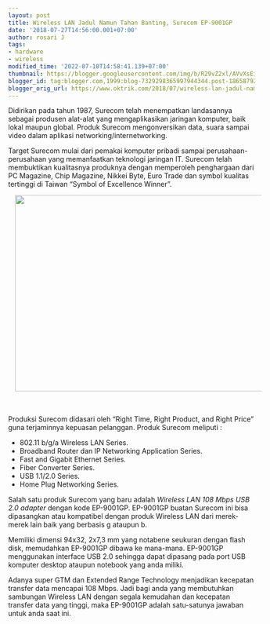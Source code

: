 ```yaml
---
layout: post
title: Wireless LAN Jadul Namun Tahan Banting, Surecom EP-9001GP
date: '2018-07-27T14:56:00.001+07:00'
author: rosari J
tags:
- hardware
- wireless
modified_time: '2022-07-10T14:58:41.139+07:00'
thumbnail: https://blogger.googleusercontent.com/img/b/R29vZ2xl/AVvXsEi84R4Sj9XVrDgXqZy-m8hbFbFzidUAjY1P9tuQ1Xs8oUL4FQP9OYYjtBP_jbJs2zrrCT7mSnVl6vWJ6kvt6ZsbW1Wbbs-U0PLjaz6bcI_Zuc4MGfAX3VOZNg7y2FC607KKo8ADhfrdbKl6hq_Znh_TA39p7j5TRihH77AIRPDz1NLmY-FO9uasmUfncw/s72-w640-c-h400/lan-800x500.jpg
blogger_id: tag:blogger.com,1999:blog-7329298365997944344.post-1865879201492440027
blogger_orig_url: https://www.oktrik.com/2018/07/wireless-lan-jadul-namun-tahan-banting.html
---
```


<p>Didirikan pada tahun 1987, Surecom telah menempatkan landasannya sebagai produsen alat-alat yang mengaplikasikan jaringan komputer, baik lokal maupun global. Produk Surecom mengonversikan data, suara sampai video dalam aplikasi networking/internetworking.</p><p>Target Surecom mulai dari pemakai komputer pribadi sampai perusahaan-perusahaan yang memanfaatkan teknologi jaringan IT. Surecom telah membuktikan kualitasnya produknya dengan memperoleh penghargaan dari PC Magazine, Chip Magazine, Nikkei Byte, Euro Trade dan symbol kualitas tertinggi di Taiwan “Symbol of Excellence Winner”.</p><p></p><div class="separator" style="clear: both; text-align: center;"><a href="https://blogger.googleusercontent.com/img/b/R29vZ2xl/AVvXsEi84R4Sj9XVrDgXqZy-m8hbFbFzidUAjY1P9tuQ1Xs8oUL4FQP9OYYjtBP_jbJs2zrrCT7mSnVl6vWJ6kvt6ZsbW1Wbbs-U0PLjaz6bcI_Zuc4MGfAX3VOZNg7y2FC607KKo8ADhfrdbKl6hq_Znh_TA39p7j5TRihH77AIRPDz1NLmY-FO9uasmUfncw/s800/lan-800x500.jpg" imageanchor="1" style="margin-left: 1em; margin-right: 1em;"><img border="0" data-original-height="500" data-original-width="800" height="400" src="https://blogger.googleusercontent.com/img/b/R29vZ2xl/AVvXsEi84R4Sj9XVrDgXqZy-m8hbFbFzidUAjY1P9tuQ1Xs8oUL4FQP9OYYjtBP_jbJs2zrrCT7mSnVl6vWJ6kvt6ZsbW1Wbbs-U0PLjaz6bcI_Zuc4MGfAX3VOZNg7y2FC607KKo8ADhfrdbKl6hq_Znh_TA39p7j5TRihH77AIRPDz1NLmY-FO9uasmUfncw/w640-h400/lan-800x500.jpg" width="640" /></a></div><br />&nbsp;<p></p><p>Produksi Surecom didasari oleh “Right Time, Right Product, and Right Price” guna terjaminnya kepuasan pelanggan. Produk Surecom meliputi :</p><ul><li>802.11 b/g/a Wireless LAN Series.</li><li>Broadband Router dan IP Networking Application Series.</li><li>Fast and Gigabit Ethernet Series.</li><li>Fiber Converter Series.</li><li>USB 1.1/2.0 Series.</li><li>Home Plug Networking Series.</li></ul><p>Salah satu produk Surecom yang baru adalah <i>Wireless LAN 108 Mbps USB 2.0 adapter</i> dengan kode EP-9001GP. EP-9001GP buatan Surecom ini bisa dipasangkan atau kompatibel dengan produk Wireless LAN dari merek-merek lain baik yang berbasis g ataupun b.</p><p>Memiliki dimensi 94x32, 2x7,3 mm yang notabene seukuran dengan flash disk, memudahkan EP-9001GP dibawa ke mana-mana. EP-9001GP menggunakan interface USB 2.0 sehingga dapat dipasang pada port USB komputer desktop ataupun notebook yang anda miliki.</p><p>Adanya super GTM dan Extended Range Technology menjadikan kecepatan transfer data mencapai 108 Mbps. Jadi bagi anda yang membutuhkan sambungan Wireless LAN dengan segala kemudahan dan kecepatan transfer data yang tinggi, maka EP-9001GP adalah satu-satunya jawaban untuk anda saat ini.</p><p>&nbsp;</p>